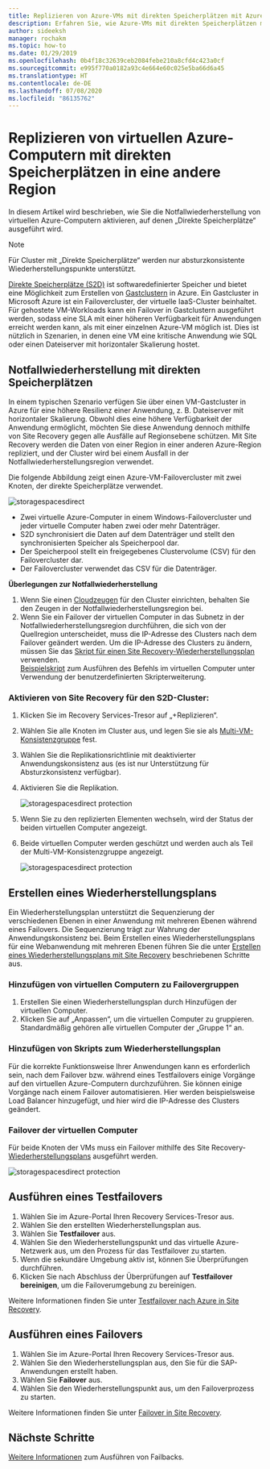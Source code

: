 ```yaml
---
title: Replizieren von Azure-VMs mit direkten Speicherplätzen mit Azure Site Recovery
description: Erfahren Sie, wie Azure-VMs mit direkten Speicherplätzen mithilfe von Azure Site Recovery repliziert werden.
author: sideeksh
manager: rochakm
ms.topic: how-to
ms.date: 01/29/2019
ms.openlocfilehash: 0b4f18c32639ceb2084febe210a8cfd4c423a0cf
ms.sourcegitcommit: e995f770a0182a93c4e664e60c025e5ba66d6a45
ms.translationtype: HT
ms.contentlocale: de-DE
ms.lasthandoff: 07/08/2020
ms.locfileid: "86135762"
---
```

# <a name="replicate-azure-vms-running-storage-spaces-direct-to-another-region"></a>Replizieren von virtuellen Azure-Computern mit direkten Speicherplätzen in eine andere Region

In diesem Artikel wird beschrieben, wie Sie die Notfallwiederherstellung von virtuellen Azure-Computern aktivieren, auf denen „Direkte Speicherplätze“ ausgeführt wird.

>[!NOTE]
>Für Cluster mit „Direkte Speicherplätze“ werden nur absturzkonsistente Wiederherstellungspunkte unterstützt.
>

[Direkte Speicherplätze (S2D)](/windows-server/storage/storage-spaces/deploy-storage-spaces-direct) ist softwaredefinierter Speicher und bietet eine Möglichkeit zum Erstellen von [Gastclustern](https://techcommunity.microsoft.com/t5/failover-clustering/bg-p/FailoverClustering) in Azure.  Ein Gastcluster in Microsoft Azure ist ein Failovercluster, der virtuelle IaaS-Cluster beinhaltet. Für gehostete VM-Workloads kann ein Failover in Gastclustern ausgeführt werden, sodass eine SLA mit einer höheren Verfügbarkeit für Anwendungen erreicht werden kann, als mit einer einzelnen Azure-VM möglich ist. Dies ist nützlich in Szenarien, in denen eine VM eine kritische Anwendung wie SQL oder einen Dateiserver mit horizontaler Skalierung hostet.

## <a name="disaster-recovery-with-storage-spaces-direct"></a>Notfallwiederherstellung mit direkten Speicherplätzen

In einem typischen Szenario verfügen Sie über einen VM-Gastcluster in Azure für eine höhere Resilienz einer Anwendung, z. B. Dateiserver mit horizontaler Skalierung. Obwohl dies eine höhere Verfügbarkeit der Anwendung ermöglicht, möchten Sie diese Anwendung dennoch mithilfe von Site Recovery gegen alle Ausfälle auf Regionsebene schützen. Mit Site Recovery werden die Daten von einer Region in einer anderen Azure-Region repliziert, und der Cluster wird bei einem Ausfall in der Notfallwiederherstellungsregion verwendet.

Die folgende Abbildung zeigt einen Azure-VM-Failovercluster mit zwei Knoten, der direkte Speicherplätze verwendet.

![storagespacesdirect](./media/azure-to-azure-how-to-enable-replication-s2d-vms/storagespacedirect.png)


- Zwei virtuelle Azure-Computer in einem Windows-Failovercluster und jeder virtuelle Computer haben zwei oder mehr Datenträger.
- S2D synchronisiert die Daten auf dem Datenträger und stellt den synchronisierten Speicher als Speicherpool dar.
- Der Speicherpool stellt ein freigegebenes Clustervolume (CSV) für den Failovercluster dar.
- Der Failovercluster verwendet das CSV für die Datenträger.

**Überlegungen zur Notfallwiederherstellung**

1. Wenn Sie einen [Cloudzeugen](/windows-server/failover-clustering/deploy-cloud-witness#CloudWitnessSetUp) für den Cluster einrichten, behalten Sie den Zeugen in der Notfallwiederherstellungsregion bei.
2. Wenn Sie ein Failover der virtuellen Computer in das Subnetz in der Notfallwiederherstellungsregion durchführen, die sich von der Quellregion unterscheidet, muss die IP-Adresse des Clusters nach dem Failover geändert werden.  Um die IP-Adresse des Clusters zu ändern, müssen Sie das [Skript für einen Site Recovery-Wiederherstellungsplan](./site-recovery-runbook-automation.md) verwenden.</br>
[Beispielskript](https://github.com/krnese/azure-quickstart-templates/blob/master/asr-automation-recovery/scripts/ASR-Wordpress-ChangeMysqlConfig.ps1) zum Ausführen des Befehls im virtuellen Computer unter Verwendung der benutzerdefinierten Skripterweiterung. 

### <a name="enabling-site-recovery-for-s2d-cluster"></a>Aktivieren von Site Recovery für den S2D-Cluster:

1. Klicken Sie im Recovery Services-Tresor auf „+Replizieren“.
1. Wählen Sie alle Knoten im Cluster aus, und legen Sie sie als [Multi-VM-Konsistenzgruppe](./azure-to-azure-common-questions.md#multi-vm-consistency) fest.
1. Wählen Sie die Replikationsrichtlinie mit deaktivierter Anwendungskonsistenz aus (es ist nur Unterstützung für Absturzkonsistenz verfügbar).
1. Aktivieren Sie die Replikation.

   ![storagespacesdirect protection](./media/azure-to-azure-how-to-enable-replication-s2d-vms/multivmgroup.png)

2. Wenn Sie zu den replizierten Elementen wechseln, wird der Status der beiden virtuellen Computer angezeigt.
3. Beide virtuellen Computer werden geschützt und werden auch als Teil der Multi-VM-Konsistenzgruppe angezeigt.

   ![storagespacesdirect protection](./media/azure-to-azure-how-to-enable-replication-s2d-vms/storagespacesdirectgroup.PNG)

## <a name="creating-a-recovery-plan"></a>Erstellen eines Wiederherstellungsplans
Ein Wiederherstellungsplan unterstützt die Sequenzierung der verschiedenen Ebenen in einer Anwendung mit mehreren Ebenen während eines Failovers. Die Sequenzierung trägt zur Wahrung der Anwendungskonsistenz bei. Beim Erstellen eines Wiederherstellungsplans für eine Webanwendung mit mehreren Ebenen führen Sie die unter [Erstellen eines Wiederherstellungsplans mit Site Recovery](site-recovery-create-recovery-plans.md) beschriebenen Schritte aus.

### <a name="adding-virtual-machines-to-failover-groups"></a>Hinzufügen von virtuellen Computern zu Failovergruppen

1.  Erstellen Sie einen Wiederherstellungsplan durch Hinzufügen der virtuellen Computer.
2.  Klicken Sie auf „Anpassen“, um die virtuellen Computer zu gruppieren. Standardmäßig gehören alle virtuellen Computer der „Gruppe 1“ an.


### <a name="add-scripts-to-the-recovery-plan"></a>Hinzufügen von Skripts zum Wiederherstellungsplan
Für die korrekte Funktionsweise Ihrer Anwendungen kann es erforderlich sein, nach dem Failover bzw. während eines Testfailovers einige Vorgänge auf den virtuellen Azure-Computern durchzuführen. Sie können einige Vorgänge nach einem Failover automatisieren. Hier werden beispielsweise Load Balancer hinzugefügt, und hier wird die IP-Adresse des Clusters geändert.


### <a name="failover-of-the-virtual-machines"></a>Failover der virtuellen Computer 
Für beide Knoten der VMs muss ein Failover mithilfe des Site Recovery-[Wiederherstellungsplans](./site-recovery-create-recovery-plans.md) ausgeführt werden. 

![storagespacesdirect protection](./media/azure-to-azure-how-to-enable-replication-s2d-vms/recoveryplan.PNG)

## <a name="run-a-test-failover"></a>Ausführen eines Testfailovers
1.  Wählen Sie im Azure-Portal Ihren Recovery Services-Tresor aus.
2.  Wählen Sie den erstellten Wiederherstellungsplan aus.
3.  Wählen Sie **Testfailover** aus.
4.  Wählen Sie den Wiederherstellungspunkt und das virtuelle Azure-Netzwerk aus, um den Prozess für das Testfailover zu starten.
5.  Wenn die sekundäre Umgebung aktiv ist, können Sie Überprüfungen durchführen.
6.  Klicken Sie nach Abschluss der Überprüfungen auf **Testfailover bereinigen**, um die Failoverumgebung zu bereinigen.

Weitere Informationen finden Sie unter [Testfailover nach Azure in Site Recovery](site-recovery-test-failover-to-azure.md).

## <a name="run-a-failover"></a>Ausführen eines Failovers

1.  Wählen Sie im Azure-Portal Ihren Recovery Services-Tresor aus.
2.  Wählen Sie den Wiederherstellungsplan aus, den Sie für die SAP-Anwendungen erstellt haben.
3.  Wählen Sie **Failover** aus.
4.  Wählen Sie den Wiederherstellungspunkt aus, um den Failoverprozess zu starten.

Weitere Informationen finden Sie unter [Failover in Site Recovery](site-recovery-failover.md).
## <a name="next-steps"></a>Nächste Schritte

[Weitere Informationen](./azure-to-azure-tutorial-failover-failback.md) zum Ausführen von Failbacks.
